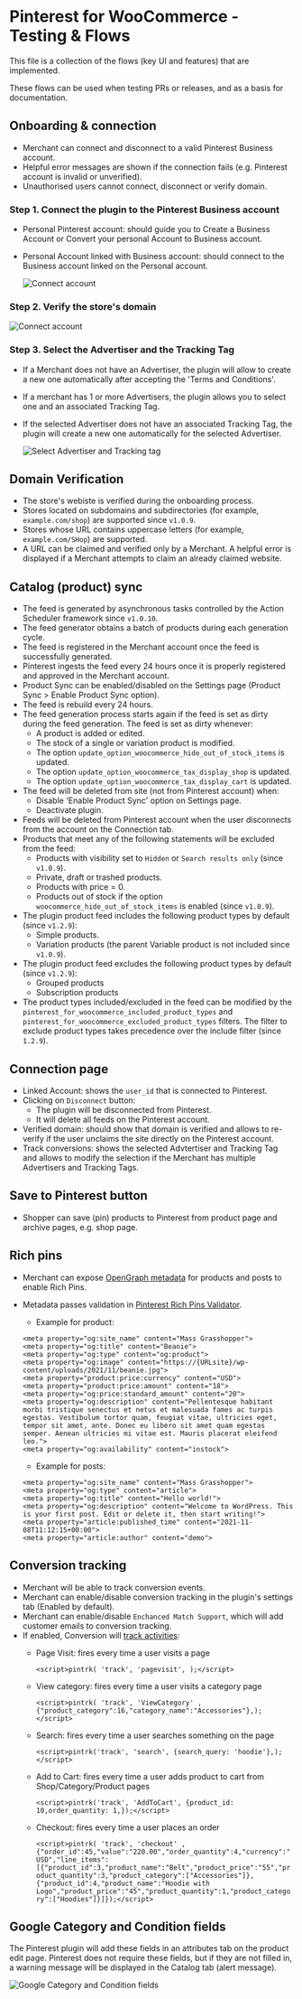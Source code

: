 # Pinterest for WooCommerce - Testing & Flows

This file is a collection of the flows (key UI and features) that are implemented.

These flows can be used when testing PRs or releases, and as a basis for documentation.

## Onboarding & connection

- Merchant can connect and disconnect to a valid Pinterest Business account.
- Helpful error messages are shown if the connection fails (e.g. Pinterest account is invalid or unverified).
- Unauthorised users cannot connect, disconnect or verify domain.

### Step 1. Connect the plugin to the Pinterest Business account

- Personal Pinterest account: should guide you to Create a Business Account or Convert your personal Account to Business account.
- Personal Account linked with Business account: should connect to the Business account linked on the Personal account.

  ![Connect account](./images/onboarding-connect-account.png)

### Step 2. Verify the store's domain

  ![Connect account](./images/onboarding-domain-verification.png)

### Step 3. Select the Advertiser and the Tracking Tag

- If a Merchant does not have an Advertiser, the plugin will allow to create a new one automatically after accepting the 'Terms and Conditions'.
- If a merchant has 1 or more Advertisers, the plugin allows you to select one and an associated Tracking Tag.
- If the selected Advertiser does not have an associated Tracking Tag, the plugin will create a new one automatically for the selected Advertiser.

  ![Select Advertiser and Tracking tag](./images/onboarding-select-advertiser.png)

## Domain Verification

- The store's webiste is verified during the onboarding process.
- Stores located on subdomains and subdirectories (for example, `example.com/shop`) are supported since `v1.0.9`.
- Stores whose URL contains uppercase letters (for example, `example.com/SHop`) are supported.
- A URL can be claimed and verified only by a Merchant. A helpful error is displayed if a Merchant attempts to claim an already claimed website.

## Catalog (product) sync

- The feed is generated by asynchronous tasks controlled by the Action Scheduler framework since `v1.0.10`.
- The feed generator obtains a batch of products during each generation cycle.
- The feed is registered in the Merchant account once the feed is successfully generated.
- Pinterest ingests the feed every 24 hours once it is properly registered and approved in the Merchant account.
- Product Sync can be enabled/disabled on the Settings page (Product Sync > Enable Product Sync option).
- The feed is rebuild every 24 hours.
- The feed generation process starts again if the feed is set as dirty during the feed generation. The feed is set as dirty whenever:
  - A product is added or edited.
  - The stock of a single or variation product is modified.
  - The option `update_option_woocommerce_hide_out_of_stock_items` is updated.
  - The option `update_option_woocommerce_tax_display_shop` is updated.
  - The option `update_option_woocommerce_tax_display_cart` is updated.
- The feed will be deleted from site (not from Pinterest account) when:
  - Disable 'Enable Product Sync' option on Settings page.
  - Deactivate plugin.
- Feeds will be deleted from Pinterest account when the user disconnects from the account on the Connection tab.
- Products that meet any of the following statements will be excluded from the feed:
  - Products with visibility set to `Hidden` or `Search results only` (since `v1.0.9`).
  - Private, draft or trashed products.
  - Products with price = 0.
  - Products out of stock if the option `woocommerce_hide_out_of_stock_items` is enabled (since `v1.0.9`).
- The plugin product feed includes the following product types by default (since `v1.2.9`):
  - Simple products.
  - Variation products (the parent Variable product is not included since `v1.0.9`).
- The plugin product feed excludes the following product types by default (since `v1.2.9`):
  - Grouped products
  - Subscription products
- The product types included/excluded in the feed can be modified by the `pinterest_for_woocommerce_included_product_types` and `pinterest_for_woocommerce_excluded_product_types` filters. The filter to exclude product types takes precedence over the include filter (since `1.2.9`).

## Connection page

- Linked Account: shows the `user_id` that is connected to Pinterest.
- Clicking on `Disconnect` button:
  - The plugin will be disconnected from Pinterest.
  - It will delete all feeds on the Pinterest account.
- Verified domain: should show that domain is verified and allows to re-verify if the user unclaims the site directly on the Pinterest account.
- Track conversions: shows the selected Advtertiser and Tracking Tag and allows to modify the selection if the Merchant has multiple Advertisers and Tracking Tags.

## Save to Pinterest button

- Shopper can save (pin) products to Pinterest from product page and archive pages, e.g. shop page.

## Rich pins

- Merchant can expose [OpenGraph metadata](https://ogp.me/) for products and posts to enable Rich Pins.
- Metadata passes validation in [Pinterest Rich Pins Validator](https://developers.pinterest.com/tools/url-debugger/).
  - Example for product:

  ```<meta property="og:url" content="https://{URLsite}/product/beanie/">
  <meta property="og:site_name" content="Mass Grasshopper">
  <meta property="og:title" content="Beanie">
  <meta property="og:type" content="og:product">
  <meta property="og:image" content="https://{URLsite}/wp-content/uploads/2021/11/beanie.jpg">
  <meta property="product:price:currency" content="USD">
  <meta property="product:price:amount" content="18">
  <meta property="og:price:standard_amount" content="20">
  <meta property="og:description" content="Pellentesque habitant morbi tristique senectus et netus et malesuada fames ac turpis egestas. Vestibulum tortor quam, feugiat vitae, ultricies eget, tempor sit amet, ante. Donec eu libero sit amet quam egestas semper. Aenean ultricies mi vitae est. Mauris placerat eleifend leo.">
  <meta property="og:availability" content="instock">
  ```

  - Example for posts:
  
  ```<meta property="og:url" content="https://{URLsite}/2021/11/08/hello-world/">
  <meta property="og:site_name" content="Mass Grasshopper">
  <meta property="og:type" content="article">
  <meta property="og:title" content="Hello world!">
  <meta property="og:description" content="Welcome to WordPress. This is your first post. Edit or delete it, then start writing!">
  <meta property="article:published_time" content="2021-11-08T11:12:15+00:00">
  <meta property="article:author" content="demo">
  ```
  
## Conversion tracking

- Merchant will be able to track conversion events.
- Merchant can enable/disable conversion tracking in the plugin's settings tab (Enabled by default).
- Merchant can enable/disable `Enchanced Match Support`, which will add customer emails to conversion tracking.
- If enabled, Conversion will [track activities](https://help.pinterest.com/en/business/article/track-conversions-with-pinterest-tag):
  - Page Visit: fires every time a user visits a page

    ```<script>pintrk( 'track', 'pagevisit', );</script>```

  - View category: fires every time a user visits a category page

    ```<script>pintrk( 'track', 'ViewCategory' , {"product_category":16,"category_name":"Accessories"},); </script>```

  - Search: fires every time a user searches something on the page

    ```<script>pintrk('track', 'search', {search_query: 'hoodie'},);</script>```

  - Add to Cart: fires every time a user adds product to cart from Shop/Category/Product pages

    ```<script>pintrk('track', 'AddToCart', {product_id: 10,order_quantity: 1,});</script>```

  - Checkout: fires every time a user places an order

    ```<script>pintrk( 'track', 'checkout' , {"order_id":45,"value":"220.00","order_quantity":4,"currency":"USD","line_items":[{"product_id":3,"product_name":"Belt","product_price":"55","product_quantity":3,"product_category":["Accessories"]},{"product_id":4,"product_name":"Hoodie with Logo","product_price":"45","product_quantity":1,"product_category":["Hoodies"]}]});</script>```

## Google Category and Condition fields

The Pinterest plugin will add these fields in an attributes tab on the product edit page. Pinterest does not require these fields, but if they are not filled in, a warning message will be displayed in the Catalog tab (alert message).

![Google Category and Condition fields](./images/google-category-condition.png)
